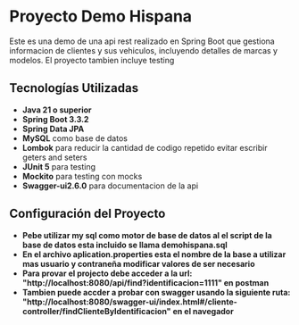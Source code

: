 # Proyecto Demo Hispana

Este es una demo de una api rest realizado en Spring Boot que gestiona informacion de clientes y sus vehiculos, incluyendo detalles de marcas y modelos. El proyecto tambien incluye testing

## Tecnologías Utilizadas

- **Java 21 o superior**
- **Spring Boot 3.3.2**
- **Spring Data JPA**
- **MySQL** como base de datos
- **Lombok** para reducir la cantidad de codigo repetido evitar escribir geters and seters
- **JUnit 5** para testing
- **Mockito** para testing con mocks
- **Swagger-ui2.6.0** para documentacion de la api

## Configuración del Proyecto
- **Pebe utilizar my sql como motor de base de datos al el script de la base de datos esta incluido se llama demohispana.sql**
- **En el archivo aplication.properties esta el nombre de la base a utilizar mas usuario y contraneña modificar valores de ser necesario**
- **Para provar el projecto debe acceder a la url: "http://localhost:8080/api/find?identificacion=1111" en postman**
- **Tambien puede accder a probar con swagger usando la siguiente ruta: "http://localhost:8080/swagger-ui/index.html#/cliente-controller/findClienteByIdentificacion" en el navegador**